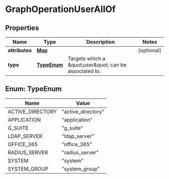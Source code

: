 

# GraphOperationUserAllOf


## Properties

| Name | Type | Description | Notes |
|------------ | ------------- | ------------- | -------------|
|**attributes** | [**Map**](Map.md) |  |  [optional] |
|**type** | [**TypeEnum**](#TypeEnum) | Targets which a \&quot;user\&quot; can be associated to. |  |



## Enum: TypeEnum

| Name | Value |
|---- | -----|
| ACTIVE_DIRECTORY | &quot;active_directory&quot; |
| APPLICATION | &quot;application&quot; |
| G_SUITE | &quot;g_suite&quot; |
| LDAP_SERVER | &quot;ldap_server&quot; |
| OFFICE_365 | &quot;office_365&quot; |
| RADIUS_SERVER | &quot;radius_server&quot; |
| SYSTEM | &quot;system&quot; |
| SYSTEM_GROUP | &quot;system_group&quot; |



